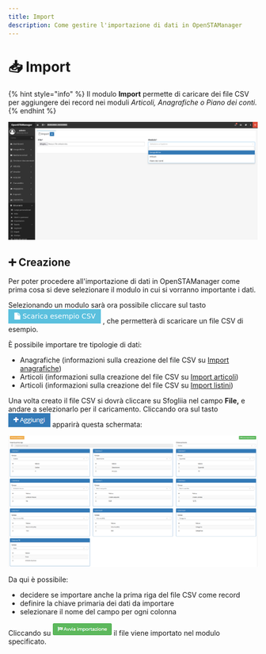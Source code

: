 ```yaml
---
title: Import
description: Come gestire l'importazione di dati in OpenSTAManager
---
```


# 📥 Import

{% hint style="info" %}
Il modulo **Import** permette di caricare dei file CSV per aggiungere dei record nei moduli _Articoli, Anagrafiche o Piano dei conti._
{% endhint %}

![](<../../.gitbook/assets/image (67).png>)

## ➕ Creazione

Per poter procedere all'importazione di dati in OpenSTAManager come prima cosa si deve selezionare il modulo in cui si vorranno importante i dati.

Selezionando un modulo sarà ora possibile cliccare sul tasto <img src="../../.gitbook/assets/imp (1).png" alt="" data-size="line"> , che permetterà di scaricare un file CSV di esempio.

È possibile importare tre tipologie di dati:

* Anagrafiche (informazioni sulla creazione del file CSV su [Import anagrafiche](../anagrafiche/import-anagrafiche.md))
* Articoli (informazioni sulla creazione del file CSV su [Import articoli](../../esempi/import-articoli.md))
* Articoli (informazioni sulla creazione del file CSV su [Import listini](../magazzino/listini/import-listini.md))

Una volta creato il file CSV si dovrà cliccare su Sfogliia nel campo **File,** e andare a selezionarlo per il caricamento. Cliccando ora sul tasto ![](../../.gitbook/assets/+aggiungi.PNG) apparirà questa schermata:

![Screenshot creazione import](../../.gitbook/assets/CampiImport.PNG)

Da qui è possibile:

* decidere se importare anche la prima riga del file CSV come record
* definire la chiave primaria dei dati da importare
* selezionare il nome del campo per ogni colonna

Cliccando su ![](../../.gitbook/assets/AvviaImportazione.PNG) il file viene importato nel modulo specificato.
